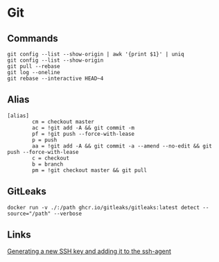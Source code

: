 # Git 

## Commands
```
git config --list --show-origin | awk '{print $1}' | uniq
git config --list --show-origin
git pull --rebase
git log --oneline
git rebase --interactive HEAD~4
```

## Alias
```
[alias]
        cm = checkout master
        ac = !git add -A && git commit -m
        pf = !git push --force-with-lease
        p = push
        aa = !git add -A && git commit -a --amend --no-edit && git push --force-with-lease
        c = checkout
        b = branch
        pm = !git checkout master && git pull
```

## GitLeaks
```
docker run -v ./:/path ghcr.io/gitleaks/gitleaks:latest detect --source="/path" --verbose
```

## Links
[Generating a new SSH key and adding it to the ssh-agent](https://docs.github.com/en/authentication/connecting-to-github-with-ssh/generating-a-new-ssh-key-and-adding-it-to-the-ssh-agent)
